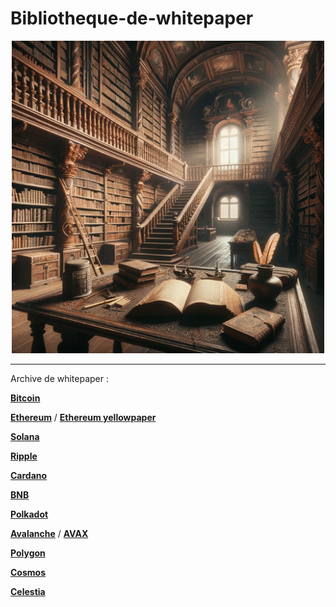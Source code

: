# Bibliotheque-de-whitepaper

<div align="center">
  <img src="https://github.com/AllyPry/Bibliotheque-de-whitepaper/blob/main/librairy.png" width="500" alt="alt text">
</div>

---

Archive de whitepaper :


**[Bitcoin](https://bitcoin.org/bitcoin.pdf)**

**[Ethereum](https://ethereum.org/fr/whitepaper)** / **[Ethereum yellowpaper](https://ethereum.github.io/yellowpaper/paper.pdf)**

**[Solana](https://solana.com/solana-whitepaper.pdf)**

**[Ripple](https://ripple.com/files/ripple_consensus_whitepaper.pdf)**

**[Cardano](https://api-new.whitepaper.io/documents/pdf?id=HkUIhFWhL)**

**[BNB](https://www.exodus.com/assets/docs/binance-coin-whitepaper.pdf)**

**[Polkadot](https://assets.polkadot.network/Polkadot-whitepaper.pdf)**

**[Avalanche](https://assets-global.website-files.com/5d80307810123f5ffbb34d6e/6008d7bbf8b10d1eb01e7e16_Avalanche%20Platform%20Whitepaper.pdf)** / **[AVAX](https://assets-global.website-files.com/5d80307810123f5ffbb34d6e/6008d7bc56430d6b8792b8d1_Avalanche%20Native%20Token%20Dynamics.pdf)**

**[Polygon](https://polygon.technology/papers/pol-whitepaper)**

**[Cosmos](https://v1.cosmos.network/resources/whitepaper)**

**[Celestia](https://arxiv.org/pdf/1905.09274.pdf)**


